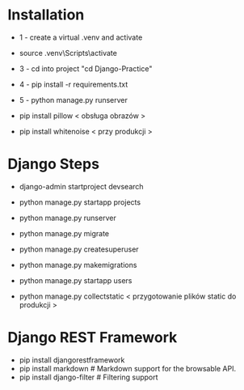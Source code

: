 # Installation
* 1 - create a virtual .venv and activate
* source .venv\Scripts\activate
* 3 - cd into project "cd Django-Practice"
* 4 - pip install -r requirements.txt
* 5 - python manage.py runserver

* pip install pillow   < obsługa obrazów >
* pip install whitenoise < przy produkcji >

# Django Steps
* django-admin startproject devsearch
* python manage.py startapp projects
* python manage.py runserver
* python manage.py migrate
* python manage.py createsuperuser
* python manage.py makemigrations
* python manage.py startapp users

* python manage.py collectstatic   < przygotowanie plików static do produkcji >

# Django REST Framework

* pip install djangorestframework
* pip install markdown       # Markdown support for the browsable API.
* pip install django-filter  # Filtering support